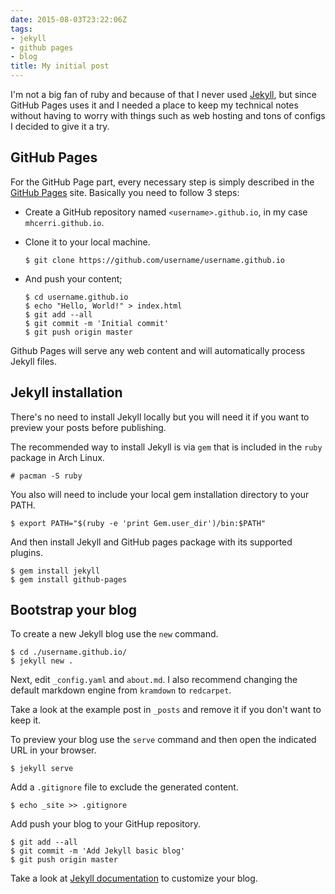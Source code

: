 ```yaml
---
date: 2015-08-03T23:22:06Z
tags:
- jekyll
- github pages
- blog
title: My initial post
---
```


I'm not a big fan of ruby and because of that I never used [Jekyll][jekyll], but since GitHub Pages uses it and I needed a place to keep my technical notes without having to worry with things such as web hosting and tons of configs I decided to give it a try.

GitHub Pages
------------

For the GitHub Page part, every necessary step is simply described in the [GitHub Pages][pages] site. Basically you need to follow 3 steps:

- Create a GitHub repository named `<username>.github.io`, in my case `mhcerri.github.io`.

- Clone it to your local machine.

	```console
	$ git clone https://github.com/username/username.github.io
	```

- And push your content;

    ```console
    $ cd username.github.io
    $ echo "Hello, World!" > index.html
    $ git add --all
    $ git commit -m 'Initial commit'
    $ git push origin master
    ```

Github Pages will serve any web content and will automatically process Jekyll files.

Jekyll installation
-------------------

There's no need to install Jekyll locally but you will need it if you want to preview your posts before publishing.

The recommended way to install Jekyll is via `gem` that is included in the `ruby` package in Arch Linux.

```console
# pacman -S ruby
```

You also will need to include your local gem installation directory to your PATH.

```console
$ export PATH="$(ruby -e 'print Gem.user_dir')/bin:$PATH"
```

And then install Jekyll and GitHub pages package with its supported plugins.

```console
$ gem install jekyll
$ gem install github-pages
```

Bootstrap your blog
-------------------

To create a new Jekyll blog use the `new` command.

```console
$ cd ./username.github.io/
$ jekyll new .
```

Next, edit `_config.yaml` and `about.md`. I also recommend changing the default markdown engine from `kramdown` to `redcarpet`.

Take a look at the example post in `_posts` and remove it if you don't want to keep it.

To preview your blog use the `serve` command and then open the indicated URL in your browser.

```console
$ jekyll serve
```

Add a `.gitignore` file to exclude the generated content.

```console
$ echo _site >> .gitignore
```

Add push your blog to your GitHup repository.

```console
$ git add --all
$ git commit -m 'Add Jekyll basic blog'
$ git push origin master
```

Take a look at [Jekyll documentation](http://jekyllrb.com/docs/home/) to customize your blog.


[pages]:    https://pages.github.com/
[jekyll]:	http://jekyllrb.com/

